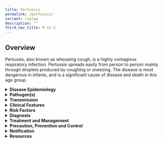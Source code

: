 ```yaml
---
title: Pertussis
permalink: /pertussis/
variant: tiptap
description: ""
third_nav_title: M to S
---
```

<h2>Overview</h2>
<p>Pertussis, also known as whooping cough, is a highly contagious respiratory
infection<em>.</em> Pertussis spreads easily from person to person mainly
through droplets produced by coughing or sneezing. The disease is most
dangerous in infants, and is a significant cause of disease and death in
this age group.</p>
<div data-type="detailGroup" class="isomer-accordion isomer-accordion-white">
<details class="isomer-details">
<summary><strong>Disease Epidemiology</strong>
</summary>
<div data-type="detailsContent" class="isomer-details-content">
<p>Pertussis occurs worldwide with outbreaks occurring every 3-4 years. In
Singapore, pertussis vaccination is part of the National Childhood Immunisation
Programme. Increasing incidence in adolescents and adults (with occasional
community and school outbreaks) is noted and likely due to waning immunity.
Adolescents and adults with unrecognised pertussis are a reservoir of infection
for infants and children. Humans are the only known reservoir.</p>
</div>
</details>
<details class="isomer-details">
<summary><strong>Pathogen(s)</strong>
</summary>
<div data-type="detailsContent" class="isomer-details-content">
<p><em>Bordetella pertussis</em>
</p>
</div>
</details>
<details class="isomer-details">
<summary><strong>Transmission</strong>
</summary>
<div data-type="detailsContent" class="isomer-details-content">
<p>Transmission occurs via respiratory droplets or direct contact with nasal
or throat secretions of an infected person.</p>
<p><strong>Incubation period:</strong> Typically 9 to 10 days, range of 6
to 20 days</p>
<p><strong>Infectious period:</strong> Infectious for about 3 weeks, from
the catarrhal stage (about 1 week) through the paroxysmal cough stage (about
2 weeks) in an untreated patient. If antibiotics are initiated, the period
of infectiousness is usually ≤5 days after onset of treatment.</p>
</div>
</details>
<details class="isomer-details">
<summary><strong>Clinical Features</strong>
</summary>
<div data-type="detailsContent" class="isomer-details-content">
<p>The disease can occur in both children and adults.</p>
<p>In unvaccinated children, the classic presentation has 3 stages:</p>
<ol data-tight="true" class="tight">
<li>
<p><strong>Catarrhal stage</strong> (1-2 weeks): similar to an upper respiratory
tract infection with coryza and mild cough symptoms. Fever is often absent.</p>
</li>
<li>
<p><strong>Paroxysmal stage</strong> (2-6 weeks): increased cough with spells
of repetitive usually dry cough, followed by sudden inspiratory effort
(whoop) and post-tussive emesis.</p>
</li>
<li>
<p><strong>Convalescent stage</strong> (&gt;2 weeks): decreasing frequency
and severity of coughing episodes. Average duration of cough approximately
50 days.</p>
</li>
</ol>
<p>Infants younger than 6 months may have cough without a typical whoop and
may have apnoea/respiratory distress. Adolescents and adults can have a
prominent hacking cough that lacks the characteristic whoop. Prior immunisation
can lead to atypical presentations.</p>
</div>
</details>
<details class="isomer-details">
<summary><strong>Risk Factors</strong>
</summary>
<div data-type="detailsContent" class="isomer-details-content">
<p>All persons who have not been immunized are susceptible, and pertussis
can be severe in immune-naïve individuals of any age.</p>
<p>Infants aged &lt;12 months and immunocompromised persons are at highest
risk of severe disease. Pregnant women in their third trimester may be
a source of pertussis to their neonates.</p>
</div>
</details>
<details class="isomer-details">
<summary><strong>Diagnosis</strong>
</summary>
<div data-type="detailsContent" class="isomer-details-content">
<p>Pertussis is diagnosed when a laboratory test detects <em>Bordetella pertussis</em> in
respiratory samples via PCR.</p>
</div>
</details>
<details class="isomer-details">
<summary><strong>Treatment and Management</strong>
</summary>
<div data-type="detailsContent" class="isomer-details-content">
<p>Antibiotic treatment is unlikely to shorten the duration of illness if
started more than one week after symptom onset, but it is beneficial in
shortening the infectious period and decreasing transmission. Macrolides
are the recommended first line of therapy.</p>
<p>Recommended antibiotic regimen for adults and adolescents:</p>
<ul data-tight="true" class="tight">
<li>
<p>Azithromycin: 500mg oral single dose, then 250mg daily for 4 days; or</p>
</li>
<li>
<p>Clarithromycin: 500mg BD for 7 days; or</p>
</li>
<li>
<p>Erythromycin: 2g per day in 4 divided doses for 7-14 days.</p>
</li>
<li>
<p>Alternative to macrolides: Trimethoprim-sulfamethoxazole (Bactrim) 1 double
strength tab BD for 14 days.</p>
</li>
</ul>
<p>Recommended antibiotic regimen for children:</p>
<ul data-tight="true" class="tight">
<li>
<p>&gt;1 month old: PO clarithromycin 15mg/kg/day BD for 7 days; or azithromycin
10mg/kg/dose (maximum 500mg/dose) on first day, then 5mg/kg/dose (maximum
250mg/dose) for 4 days.</p>
</li>
<li>
<p>≤1 month old: PO azithromycin 10mg/kg/day daily for 5 days.</p>
</li>
<li>
<p>Alternative to macrolides (if ≥2 month): PO Bactrim 8mg/kg/day (TMP component)
BD for 14 days.</p>
</li>
</ul>
<p>Infection in infants under age 6 months may require hospitalisation due
to complication of hypoxaemia, apnoea or poor feeding.</p>
</div>
</details>
<details class="isomer-details">
<summary><strong>Precaution, Prevention and Control</strong>
</summary>
<div data-type="detailsContent" class="isomer-details-content">
<p>Patients should be isolated. Suspect and confirmed cases should be removed
from the presence of young children and non-immunised infants until patients
have received at least 5 days of antibiotics. In the healthcare setting,
standard and droplet precaution should be applied until 5 days after initiation
of effective antibiotic therapy.</p>
<p>Exposed household contacts younger than 7 years of age who are unvaccinated
or incompletely immunised may need to be quarantined till 21 days after
exposure, or till 5 days after index case and contact have received appropriate
antibiotics.</p>
<p>Vaccination is the most effective preventive measure (see Public Health
Resources section). Pertussis vaccination is part of the National Childhood
Immunisation Schedule (DTaP at 2 months, 4 months, 6 months and 18 months,
and Tdap booster at 10-11 years). All adolescents and adults, especially
healthcare workers, without documentation of having received a primary
series of at least 3 doses of tetanus and diphtheria toxoids should receive
a series of 3 doses of tetanus- and diphtheria containing vaccine, of which
1 dose, preferably the first, should be Tdap.</p>
<p>All pregnant women are recommended to receive Tdap between 16 and 32 weeks
of each pregnancy to maximise the maternal antibody response and transfer
of passive immunity to their infants, regardless of the interval since
the previous Td or Tdap vaccination. Tdap vaccination is recommended in
all pregnant women for the protection of infants against pertussis through
passive antibody transfer from mother to infant, who are at the highest
risk of pertussis-related complications.</p>
<p>Post-exposure chemoprophylaxis is recommended for household contacts (regardless
of immunisation status) and contacts who are personally at high risk of
developing severe disease (e.g. children &lt;1 year) or are in close contact
with those at high risk of severe disease (e.g. pregnant women in their
third trimester who may be a source of pertussis to their neonates) within
3 weeks of exposure. Same drug regime as for treatment of cases can be
used for antibiotic prophylaxis.</p>
<p>There is limited evidence for post-exposure vaccination, however contacts
are advised to keep up-to-date with their vaccinations to protect against
future exposure.</p>
</div>
</details>
<details class="isomer-details">
<summary><strong>Notification</strong>
</summary>
<div data-type="detailsContent" class="isomer-details-content">
<p>Pertussis is a notifiable disease under the Infectious Diseases Act.</p>
<ul data-tight="true" class="tight">
<li>
<p>Who should notify:</p>
<ul data-tight="true" class="tight">
<li>
<p>Laboratories</p>
</li>
</ul>
</li>
<li>
<p>When to notify:</p>
<ul data-tight="true" class="tight">
<li>
<p>Laboratories – upon laboratory confirmation</p>
</li>
</ul>
</li>
<li>
<p>How to notify:</p>
<ul data-tight="true" class="tight">
<li>
<p>Submit MD131 Notification of Infectious Diseases Form via CDLENS (<a rel="noopener noreferrer nofollow" target="_blank">http://www.cdlens.moh.gov.sg</a>)
or fax (6221-5528/38/67)</p>
</li>
</ul>
</li>
<li>
<p>Timeline on notification:</p>
<ul data-tight="true" class="tight">
<li>
<p>As soon as possible. No later than 72 hours</p>
</li>
</ul>
</li>
</ul>
</div>
</details>
<details class="isomer-details">
<summary><strong>Resources</strong>
</summary>
<div data-type="detailsContent" class="isomer-details-content">
<p>Please refer to the <u>MOH Weekly Infectious Diseases Bulletin </u>for
the numbers of confirmed pertussis cases in Singapore.</p>
<p>For more information on pertussis, please refer to the <a href="https://www.who.int/health-topics/pertussis" rel="noopener noreferrer nofollow" target="_blank">WHO</a> and
<a href="https://www.cdc.gov/pertussis/index.html" rel="noopener noreferrer nofollow" target="_blank">CDC</a>website&nbsp;</p>
<p>For more information on the vaccination for pertussis (DTaP, Tdap), please
refer to the <a href="https://www.healthhub.sg/a-z/medications/diphtheria-tetanus-and-pertussis-dtap-tdap-vaccine" rel="noopener noreferrer nofollow" target="_blank">HealthHub</a> website.</p>
<p>For general travel advisory, please refer to <a href="https://www.moh.gov.sg/diseases-updates/health-advisory-for-travellers" rel="noopener noreferrer nofollow" target="_blank">Health Advisory for Travellers</a>.</p>
</div>
</details>
</div>
<p></p>